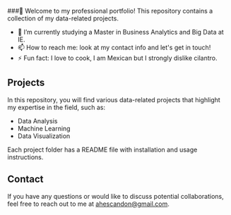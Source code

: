 ###👋 Welcome to my professional portfolio! 
This repository contains a collection of my data-related projects.
- 🌱 I’m currently studying a Master in Business Analytics and Big Data at IE.
- 📫 How to reach me: look at my contact info and let's get in touch!
- ⚡ Fun fact: I love to cook, I am Mexican but I strongly dislike cilantro.

## Projects

In this repository, you will find various data-related projects that highlight my expertise in the field, such as:
- Data Analysis
- Machine Learning
- Data Visualization

Each project folder has a README file with installation and usage instructions.


## Contact

If you have any questions or would like to discuss potential collaborations, feel free to reach out to me at ahescandon@gmail.com.


